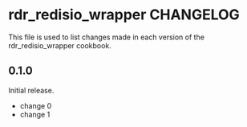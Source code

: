 # rdr_redisio_wrapper CHANGELOG

This file is used to list changes made in each version of the rdr_redisio_wrapper cookbook.

## 0.1.0

Initial release.

- change 0
- change 1
